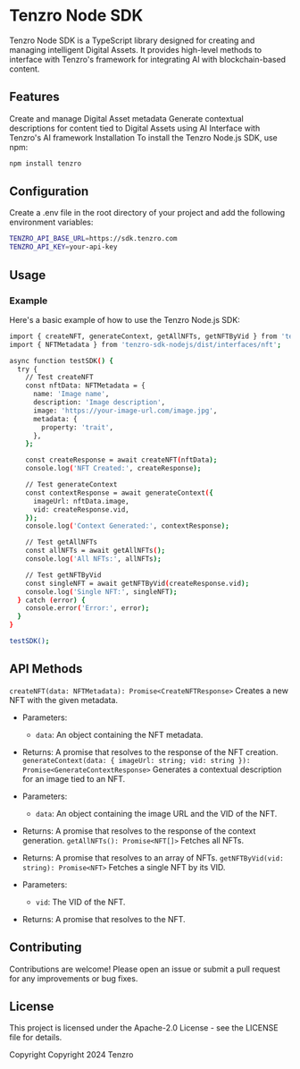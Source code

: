 # Tenzro Node SDK
Tenzro Node SDK is a TypeScript library designed for creating and managing intelligent Digital Assets. It provides high-level methods to interface with Tenzro's framework for integrating AI with blockchain-based content.

## Features
Create and manage Digital Asset metadata
Generate contextual descriptions for content tied to Digital Assets using AI
Interface with Tenzro's AI framework
Installation
To install the Tenzro Node.js SDK, use npm:

```bash
npm install tenzro
```

## Configuration
Create a .env file in the root directory of your project and add the following environment variables:

```bash
TENZRO_API_BASE_URL=https://sdk.tenzro.com
TENZRO_API_KEY=your-api-key
```

## Usage
### Example
Here's a basic example of how to use the Tenzro Node.js SDK:

```bash
import { createNFT, generateContext, getAllNFTs, getNFTByVid } from 'tenzro-sdk-nodejs';
import { NFTMetadata } from 'tenzro-sdk-nodejs/dist/interfaces/nft';

async function testSDK() {
  try {
    // Test createNFT
    const nftData: NFTMetadata = {
      name: 'Image name',
      description: 'Image description',
      image: 'https://your-image-url.com/image.jpg',
      metadata: {
        property: 'trait',
      },
    };

    const createResponse = await createNFT(nftData);
    console.log('NFT Created:', createResponse);

    // Test generateContext
    const contextResponse = await generateContext({
      imageUrl: nftData.image,
      vid: createResponse.vid,
    });
    console.log('Context Generated:', contextResponse);

    // Test getAllNFTs
    const allNFTs = await getAllNFTs();
    console.log('All NFTs:', allNFTs);

    // Test getNFTByVid
    const singleNFT = await getNFTByVid(createResponse.vid);
    console.log('Single NFT:', singleNFT);
  } catch (error) {
    console.error('Error:', error);
  }
}

testSDK();
```

## API Methods
`createNFT(data: NFTMetadata): Promise<CreateNFTResponse>`
Creates a new NFT with the given metadata.

- Parameters:
  - `data`: An object containing the NFT metadata.
- Returns: A promise that resolves to the response of the NFT creation.
`generateContext(data: { imageUrl: string; vid: string }): Promise<GenerateContextResponse>`
Generates a contextual description for an image tied to an NFT.

- Parameters:
  - `data`: An object containing the image URL and the VID of the NFT.
- Returns: A promise that resolves to the response of the context generation.
`getAllNFTs(): Promise<NFT[]>`
Fetches all NFTs.

- Returns: A promise that resolves to an array of NFTs.
`getNFTByVid(vid: string): Promise<NFT>`
Fetches a single NFT by its VID.

- Parameters:
  - `vid`: The VID of the NFT.
- Returns: A promise that resolves to the NFT.

## Contributing
Contributions are welcome! Please open an issue or submit a pull request for any improvements or bug fixes.

## License
This project is licensed under the Apache-2.0 License - see the LICENSE file for details.

Copyright
Copyright 2024 Tenzro
